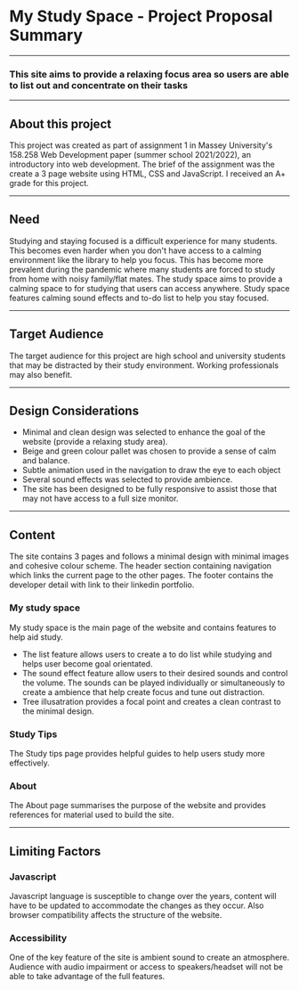 # My Study Space - Project Proposal Summary

---

### This site aims to provide a relaxing focus area so users are able to list out and concentrate on their tasks

---

## About this project
This project was created as part of assignment 1 in Massey University's 158.258 Web Development paper (summer school 2021/2022), an introductory into web development. The brief of the assignment was the create a 3 page website using HTML, CSS and JavaScript. I received an A+ grade for this project.

---

## Need
Studying and staying focused is a difficult experience for many students. This becomes even harder when you don't have access to a calming environment like the library to help you focus. This has become more prevalent during the pandemic where many students are forced to study from home with noisy family/flat mates. 
The study space aims to provide a calming space to for studying that users can access anywhere. Study space features calming sound effects and to-do list to help you stay focused. 

---

## Target Audience 

The target audience for this project are high school and university students that may be distracted by their study environment. Working professionals may also benefit.

---

## Design Considerations

- Minimal and clean design was selected to enhance the goal of the website (provide a relaxing study area).
- Beige and green colour pallet was chosen to provide a sense of calm and balance. 
- Subtle animation used in the navigation to draw the eye to each object 
- Several sound effects was selected to provide ambience.
- The site has been designed to be fully responsive to assist those that may not have access to a full size monitor.

----

## Content

The site contains 3 pages and follows a minimal design with minimal images and cohesive colour scheme. The header section containing navigation which links the current page to the other pages. The footer contains the developer detail with link to their linkedin portfolio.

### My study space
My study space is the main page of the website and contains features to help aid study. 
- The list feature allows users to create a to do list while studying and helps user become goal orientated. 
- The sound effect feature allow users to their desired sounds and control the volume. The sounds can be played individually or simultaneously to create a ambience that help create focus and tune out distraction. 
- Tree illusatration provides a focal point and creates a clean contrast to the minimal design.

### Study Tips
The Study tips page provides helpful guides to help users study more effectively.

### About
The About page summarises the purpose of the website and provides references for material used to build the site. 

----

## Limiting Factors

### Javascript
Javascript language is susceptible to change over the years, content will have to be updated to accommodate the changes as they occur. Also browser compatibility affects the structure of the website.  

### Accessibility
One of the key feature of the site is ambient sound to create an atmosphere. Audience with audio impairment or access to speakers/headset will not be able to take advantage of the full features. 

 
